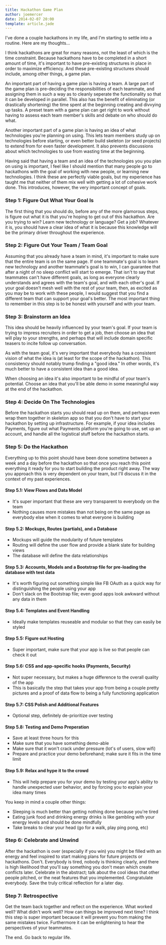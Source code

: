 ```yaml
---
title: Hackathon Game Plan
author: joemercer
date: 2014-02-07 20:00
template: article.jade
---
```


I've done a couple hackathons in my life, and I'm starting to settle into a routine. Here are my thoughts...

<span class="more"></span>

I think hackathons are great for many reasons, not the least of which is the time constraint. Because hackathons have to be completed in a short amount of time, it's important to have pre-existing structures in place in order to maximize efficiency. And these pre-existing structures should include, among other things, a game plan.

An important part of having a game plan is having a team. A large part of the game plan is pre-deciding the responsibilities of each teammate, and assigning them in such a way as to cleanly seperate the functionality so that it can be developed in parallel. This also has the benefit of eliminating (or drastically shortening) the time spent at the beginning creating and divvying up tasks. A preset team with a game plan can get right to work without having to assess each team member's skills and debate on who should do what.


Another important part of a game plan is having an idea of what technologies you're planning on using. This lets team members study up on technologies before starting, or even better build skeleton (or seed projects) to extend from for even faster development. It also prevents discussions about which technologies to use from wasting time at the beginning.

Having said that having a team and an idea of the technologies you you plan on using is important, I feel like I should mention that many people go to hackathons with the goal of working with new people, or learning new technologies. I think these are perfectly viable goals, but my experience has taught me that neither of them mix well with getting a lot of cohesive work done. This introduces, however, the very important concept of goals.

### Step 1: Figure Out What Your Goal Is

The first thing that you should do, before any of the more glamorous steps, is figure out what it is that you're hoping to get out of this hackathon. Are you trying to win? Learn new technology or language? Get a job? Whatever it is, you should have a clear idea of what it is because this knowledge will be the primary driver throughout the experience.

### Step 2: Figure Out Your Team / Team Goal

Assuming that you already have a team in mind, it's important to make sure that the entire team is on the same page. If one teammate's goal is to learn new technology and another teammate's goal is to win, I can guarantee that after a night of no sleep conflict will start to emerge. That isn't to say that teammates can't have different goals, as long as everyone clearly understands and agrees with the team's goal, and with each other's goal. If your goal doesn't mesh well with the rest of your team, then, as excited as you may be to work with these people, I would suggest that you find a different team that can support your goal's better. The most important thing to remember in this step is to be honest with yourself and with your team.

### Step 3: Brainstorm an Idea

This idea should be heavily influenced by your team's goal. If your team is trying to impress recruiters in order to get a job, then choose an idea that will play to your strengths, and perhaps that will include domain specific teasers to incite follow up conversation.

As with the team goal, it's very important that everybody has a consistent vision of what the idea is (at least for the scope of the hackathon). This consistency should notably trump finding a "good idea." In other words, it's much better to have a consistent idea than a good idea.

When choosing an idea it's also important to be mindful of your team's potential. Choose an idea that you'll be able demo in some meaningful way at the end of the hackathon.

### Step 4: Decide On The Technologies

Before the hackathon starts you should read up on them, and perhaps even wrap them together in skeleton app so that you don't have to start your hackathon by setting up infrastructure. For example, if your idea includes Payments, figure out what Payments platform you're going to use, set up an account, and handle all the logistical stuff before the hackathon starts. 

### Step 5: Do the Hackathon

Everything up to this point should have been done sometime between a week and a day before the hackathon so that once you reach this point everything it ready for you to start building the product right away. The way you approach this is very dependent on your team, but I'll discuss it in the context of my past experiences.

#### Step 5.1: View Flows and Data Model
- It's super important that these are very transparent to everybody on the team
- Nothing causes more mistakes than not being on the same page as everybody else when it comes to what everyone is building

#### Step 5.2: Mockups, Routes (partials), and a Database
- Mockups will guide the modularity of future templates
- Routing will define the user flow and provide a blank slate for building views
- The database will define the data relationships 

#### Step 5.3: Accounts, Models and a Bootstrap file for pre-loading the database with test data
- It's worth figuring out something simple like FB OAuth as a quick way for distinguishing the people using your app
- Don't slack on the Bootstrap file; even good apps look awkward without any data in them

#### Step 5.4: Templates and Event Handling
- Ideally make templates reuseable and modular so that they can easily be styled

#### Step 5.5: Figure out Hosting
- Super important, make sure that your app is live so that people can check it out

#### Step 5.6: CSS and app-specific hooks (Payments, Security)
- Not super necessary, but makes a huge difference to the overall quality of the app
- This is basically the step that takes your app from being a couple pretty pictures and a proof of data flow to being a fully functioning application

#### Step 5.7: CSS Polish and Additional Features
- Optional step, definitely de-prioritize over testing

#### Step 5.8: Testing and Demo Preperation
- Save at least three hours for this
- Make sure that you have something demo-able
- Make sure that it won't crack under pressure (lot's of users, slow wifi)
- Prepare and practice your demo beforehand; make sure it fits in the time limit

#### Step 5.9: Relax and hype it to the crowd
- This will help prepare you for your demo by testing your app's ability to handle unexpected user behavior, and by forcing you to explain your idea many times

You keep in mind a couple other things:
- Sleeping is much better than getting nothing done because you're tired
- Eating junk food and drinking energy drinks is like gambling with your energy levels and should be done mindfully
- Take breaks to clear your head (go for a walk, play ping pong, etc)

### Step 6: Celebrate and Unwind

After the hackathon is over (especially if you win) you might be filled with an energy and feel inspired to start making plans for future projects or hackathons. Don't. Everybody is tired, nobody is thinking clearly, and there is high likelihood that you'll say something you don't mean which create conflicts later. Celebrate in the abstract; talk about the cool ideas that other people pitched, or the neat features that you implemented. Congratulate everybody. Save the truly critical reflection for a later day.

### Step 7: Retrospective

Get the team back together and reflect on the experience. What worked well? What didn't work well? How can things be improved next time? I think this step is super important because it will prevent you from making the same mistakes twice. Furthermore it can be enlightening to hear the perspectives of your teammates.

The end. Go back to regular life.